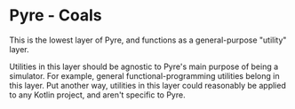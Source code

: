 # Pyre - Coals

This is the lowest layer of Pyre, and functions as a general-purpose "utility" layer.

Utilities in this layer should be agnostic to Pyre's main purpose of being a simulator.
For example, general functional-programming utilities belong in this layer.
Put another way, utilities in this layer could reasonably be applied to any Kotlin project, and aren't specific to Pyre.
